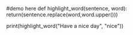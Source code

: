 #demo here
def highlight_word(sentence, word):
	return(sentence.replace(word,word.upper()))

print(highlight_word("Have a nice day", "nice"))
